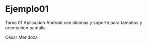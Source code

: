 # Ejemplo01

Tarea 01 Aplicacion Android con idiomas y soporte para tamaños y orientacion pantalla

César Mendoza
